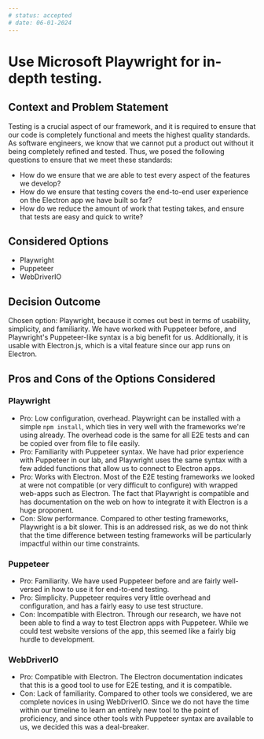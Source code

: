 ```yaml
---
# status: accepted
# date: 06-01-2024
---
```


# Use Microsoft Playwright for in-depth testing.

## Context and Problem Statement

Testing is a crucial aspect of our framework, and it is required to ensure that our code is completely functional and meets the highest quality standards. As software engineers, we know that we cannot put a product out without it being completely refined and tested. Thus, we posed the following questions to ensure that we meet these standards:

- How do we ensure that we are able to test every aspect of the features we develop?
- How do we ensure that testing covers the end-to-end user experience on the Electron app we have built so far?
- How do we reduce the amount of work that testing takes, and ensure that tests are easy and quick to write?

## Considered Options

- Playwright
- Puppeteer
- WebDriverIO

## Decision Outcome

Chosen option: Playwright, because it comes out best in terms of usability, simplicity, and familiarity. We have worked with Puppeteer before, and Playwright's Puppeteer-like syntax is a big benefit for us. Additionally, it is usable with Electron.js, which is a vital feature since our app runs on Electron.

## Pros and Cons of the Options Considered

### Playwright

- Pro: Low configuration, overhead. Playwright can be installed with a simple `npm install`, which ties in very well with the frameworks we're using already. The overhead code is the same for all E2E tests and can be copied over from file to file easily.
- Pro: Familiarity with Puppeteer syntax. We have had prior experience with Puppeteer in our lab, and Playwright uses the same syntax with a few added functions that allow us to connect to Electron apps.
- Pro: Works with Electron. Most of the E2E testing frameworks we looked at were not compatible (or very difficult to configure) with wrapped web-apps such as Electron. The fact that Playwright is compatible and has documentation on the web on how to integrate it with Electron is a huge proponent.
- Con: Slow performance. Compared to other testing frameworks, Playwright is a bit slower. This is an addressed risk, as we do not think that the time difference between testing frameworks will be particularly impactful within our time constraints.

### Puppeteer

- Pro: Familiarity. We have used Puppeteer before and are fairly well-versed in how to use it for end-to-end testing. 
- Pro: Simplicity. Puppeteer requires very little overhead and configuration, and has a fairly easy to use test structure.
- Con: Incompatible with Electron. Through our research, we have not been able to find a way to test Electron apps with Puppeteer. While we could test website versions of the app, this seemed like a fairly big hurdle to development.

### WebDriverIO

- Pro: Compatible with Electron. The Electron documentation indicates that this is a good tool to use for E2E testing, and it is compatible. 
- Con: Lack of familiarity. Compared to other tools we considered, we are complete novices in using WebDriverIO. Since we do not have the time within our timeline to learn an entirely new tool to the point of proficiency, and since other tools with Puppeteer syntax are available to us, we decided this was a deal-breaker.